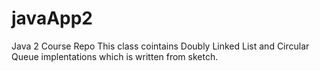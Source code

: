 # javaApp2
Java 2 Course Repo
This class cointains Doubly Linked List and Circular Queue implentations which is written from sketch.
